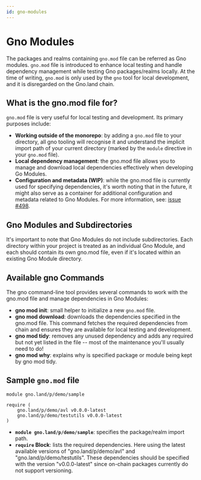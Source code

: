 ```yaml
---
id: gno-modules
---
```


# Gno Modules

The packages and realms containing `gno.mod` file can be referred as Gno modules. `gno.mod` file is introduced to enhance local testing and handle dependency management while testing Gno packages/realms locally. At the time of writing, `gno.mod` is only used by the `gno` tool for local development, and it is disregarded on the Gno.land chain.

## What is the gno.mod file for?

`gno.mod` file is very useful for local testing and development. Its primary purposes include:

- **Working outside of the monorepo**: by adding a `gno.mod` file to your directory, all gno tooling will recognise it and understand the implicit import path of your current directory (marked by the `module` directive in your `gno.mod` file).
- **Local dependency management**: the gno.mod file allows you to manage and download local dependencies effectively when developing Go Modules.
- **Configuration and metadata (WIP)**: while the gno.mod file is currently used for specifying dependencies, it's worth noting that in the future, it might also serve as a container for additional configuration and metadata related to Gno Modules. For more information, see: [issue #498](https://github.com/gnolang/gno/issues/498).

## Gno Modules and Subdirectories

It's important to note that Gno Modules do not include subdirectories. Each directory within your project is treated as an individual Gno Module, and each should contain its own gno.mod file, even if it's located within an existing Gno Module directory.

## Available gno Commands

The gno command-line tool provides several commands to work with the gno.mod file and manage dependencies in Gno Modules:

- **gno mod init**: small helper to initialize a new `gno.mod` file.
- **gno mod download**: downloads the dependencies specified in the gno.mod file. This command fetches the required dependencies from chain and ensures they are available for local testing and development.
- **gno mod tidy**: removes any unused dependency and adds any required but not yet listed in the file -- most of the maintenance you'll usually need to do!
- **gno mod why**: explains why is specified package or module being kept by gno mod tidy.

## Sample `gno.mod` file

```
module gno.land/p/demo/sample

require (
    gno.land/p/demo/avl v0.0.0-latest
    gno.land/p/demo/testutils v0.0.0-latest
)

```

- **`module gno.land/p/demo/sample`**: specifies the package/realm import path.
- **`require` Block**: lists the required dependencies. Here using the latest available versions of "gno.land/p/demo/avl" and "gno.land/p/demo/testutils". These dependencies should be specified with the version "v0.0.0-latest" since on-chain packages currently do not support versioning.
